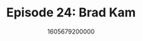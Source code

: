 ---
templateKey: podcast-episode
public: true
url: podcast/episode-24-brad-kam
title: " Episode 24: Brad Kam "
description:  We go down the rabbit hole with Brad Kam, Co-founder of Unstoppable Domains. He shares his perspective on how the Internet is broken, increasing censorship of content, and the economic benefits of using .crypto domains. 
date: 1605679200000
featuredimage: /img/podcast/EpisodeHeader_Website_BKam.jpg
socialimage: https://www.orchid.com/assets/img/podcast/EpisodeHeader_BKam.png
platformurls:
 - https://podcasts.apple.com/us/podcast/crypto-domains-and-why-the-internet-is-broken-with-brad-kam/id1516705670?i=1000499245136
 - https://open.spotify.com/episode/3uHd2w49jUxD8OgM0iOj1Y
 - https://www.stitcher.com/show/follow-the-white-rabbit/episode/crypto-domains-and-why-the-internet-is-broken-with-brad-kam-79520092
 - https://www.deezer.com/us/episode/260500552
 - https://www.podbean.com/media/share/dir-xjuw9-c16782d
 - https://tunein.com/podcasts/Technology-Podcasts/Follow-the-White-Rabbit-p1330281/?topicId=158847278
---
